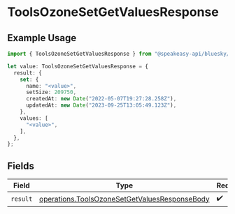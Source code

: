 # ToolsOzoneSetGetValuesResponse

## Example Usage

```typescript
import { ToolsOzoneSetGetValuesResponse } from "@speakeasy-api/bluesky/models/operations";

let value: ToolsOzoneSetGetValuesResponse = {
  result: {
    set: {
      name: "<value>",
      setSize: 209750,
      createdAt: new Date("2022-05-07T19:27:28.258Z"),
      updatedAt: new Date("2023-09-25T13:05:49.123Z"),
    },
    values: [
      "<value>",
    ],
  },
};
```

## Fields

| Field                                                                                                          | Type                                                                                                           | Required                                                                                                       | Description                                                                                                    |
| -------------------------------------------------------------------------------------------------------------- | -------------------------------------------------------------------------------------------------------------- | -------------------------------------------------------------------------------------------------------------- | -------------------------------------------------------------------------------------------------------------- |
| `result`                                                                                                       | [operations.ToolsOzoneSetGetValuesResponseBody](../../models/operations/toolsozonesetgetvaluesresponsebody.md) | :heavy_check_mark:                                                                                             | N/A                                                                                                            |